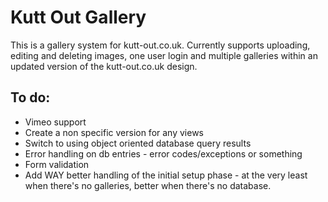 Kutt Out Gallery
===============

This is a gallery system for kutt-out.co.uk. Currently supports uploading, editing and deleting images, one user login and multiple galleries within an updated version of the kutt-out.co.uk design.

To do:
------

* Vimeo support
* Create a non specific version for any views
* Switch to using object oriented database query results
* Error handling on db entries - error codes/exceptions or something
* Form validation
* Add WAY better handling of the initial setup phase - at the very least when there's no galleries, better when there's no database.
